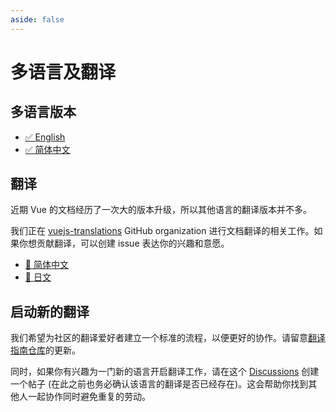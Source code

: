 ```yaml
---
aside: false
---
```


# 多语言及翻译 <sup class="vt-badge wip" />

## 多语言版本

- [✅ English](https://vuejs.org/)
- [✅ 简体中文](https://cn.vuejs.org/)

## 翻译

近期 Vue 的文档经历了一次大的版本升级，所以其他语言的翻译版本并不多。

我们正在 [vuejs-translations](https://github.com/vuejs-translations/) GitHub organization 进行文档翻译的相关工作。如果你想贡献翻译，可以创建 issue 表达你的兴趣和意愿。

- [🚧 简体中文](https://github.com/vuejs-translations/docs-zh-cn)
- [🚧 日文](https://github.com/vuejs-translations/docs-ja)

## 启动新的翻译

我们希望为社区的翻译爱好者建立一个标准的流程，以便更好的协作。请留意[翻译指南仓库](https://github.com/vuejs-translations/guidelines/blob/main/README.md)的更新。

同时，如果你有兴趣为一门新的语言开启翻译工作，请在这个 [Discussions](https://github.com/vuejs-translations/guidelines/discussions) 创建一个帖子 (在此之前也务必确认该语言的翻译是否已经存在)。这会帮助你找到其他人一起协作同时避免重复的劳动。
